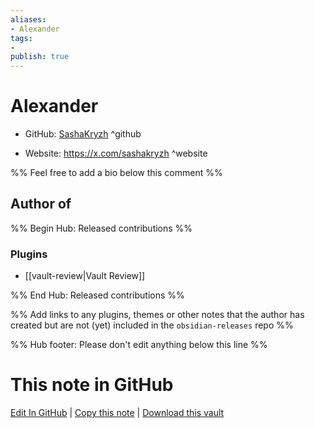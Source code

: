 ```yaml
---
aliases:
- Alexander
tags:
- 
publish: true
---
```


# Alexander

- GitHub: [SashaKryzh](https://github.com/SashaKryzh/) ^github
<!-- - Discord: `@` ^discord-->
- Website: <https://x.com/sashakryzh> ^website
<!-- - [[Publish sites|Publish site]]: <https://> ^publish-->

%% Feel free to add a bio below this comment %%


## Author of

%% Begin Hub: Released contributions %%
### Plugins
- [[vault-review|Vault Review]]

%% End Hub: Released contributions %%

%% Add links to any plugins, themes or other notes that the author has created but are not (yet) included in the `obsidian-releases` repo %%

<!--
### Unlisted plugins
-->

<!--
### Others
-->

<!--
## Sponsor this author
-->

<!-- - [[GitHub sponsors]]: [Sponsor @SashaKryzh on GitHub Sponsors](https://github.com/sponsors/SashaKryzh) ^github-sponsor-->
<!-- - [[Buy me a coffee]]: <https://> ^buy-me-a-coffee-->
<!-- - [[PayPal]]: <https://> ^paypal-->
<!-- - [[Patreon]]: <https://> ^patreon-->

<!--
## Follow this author
-->

<!-- - [[YouTube Channels|On YouTube]]: <https://> ^youtube-->
<!-- - Twitter: <https://> ^twitter-->
<!-- - ... -->

%% Hub footer: Please don't edit anything below this line %%

# This note in GitHub

<span class="git-footer">[Edit In GitHub](https://github.dev/obsidian-community/obsidian-hub/blob/main/01%20-%20Community/People/SashaKryzh.md "git-hub-edit-note") | [Copy this note](https://raw.githubusercontent.com/obsidian-community/obsidian-hub/main/01%20-%20Community/People/SashaKryzh.md "git-hub-copy-note") | [Download this vault](https://github.com/obsidian-community/obsidian-hub/archive/refs/heads/main.zip "git-hub-download-vault") </span>
